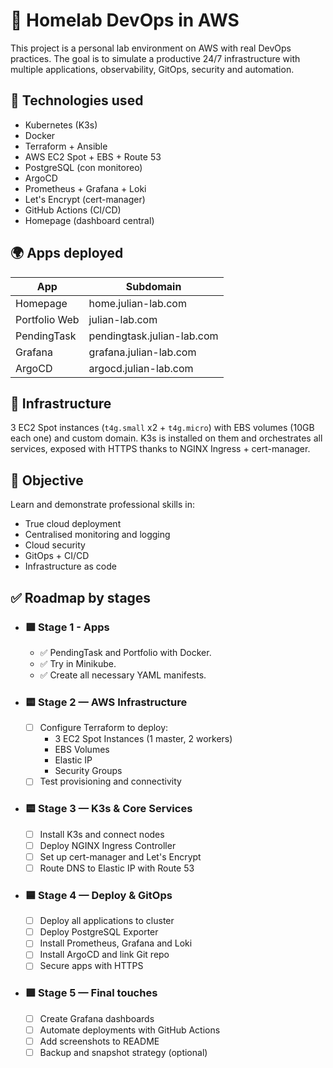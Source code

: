 # 🧱 Homelab DevOps in AWS
This project is a personal lab environment on AWS with real DevOps practices. The goal is to simulate a productive 24/7 infrastructure with multiple applications, observability, GitOps, security and automation.

## 🚀 Technologies used
- Kubernetes (K3s)
- Docker
- Terraform + Ansible
- AWS EC2 Spot + EBS + Route 53
- PostgreSQL (con monitoreo)
- ArgoCD
- Prometheus + Grafana + Loki
- Let's Encrypt (cert-manager)
- GitHub Actions (CI/CD)
- Homepage (dashboard central)

## 🌍 Apps deployed
| App               | Subdomain              |
|-------------------|--------------------------|
| Homepage          | home.julian-lab.com      |
| Portfolio Web     | julian-lab.com           |
| PendingTask       | pendingtask.julian-lab.com   |
| Grafana           | grafana.julian-lab.com   |
| ArgoCD            | argocd.julian-lab.com    |

## 🧩 Infrastructure
3 EC2 Spot instances (`t4g.small` x2 + `t4g.micro`) with EBS volumes (10GB each one) and custom domain. K3s is installed on them and orchestrates all services, exposed with HTTPS thanks to NGINX Ingress + cert-manager.

## 🧠 Objective
Learn and demonstrate professional skills in:

- True cloud deployment
- Centralised monitoring and logging
- Cloud security
- GitOps + CI/CD
- Infrastructure as code

## ✅ Roadmap by stages
- ### 🟩 Stage 1 - Apps
    - ✅ PendingTask and Portfolio with Docker.
    - ✅ Try in Minikube.
    - ✅ Create all necessary YAML manifests.

- ### 🟨 Stage 2 — AWS Infrastructure
    - ☐ Configure Terraform to deploy:
        - 3 EC2 Spot Instances (1 master, 2 workers)
        - EBS Volumes
        - Elastic IP
        - Security Groups
    - ☐ Test provisioning and connectivity

- ### 🟨 Stage 3 — K3s & Core Services
    - ☐ Install K3s and connect nodes
    - ☐ Deploy NGINX Ingress Controller
    - ☐ Set up cert-manager and Let's Encrypt
    - ☐ Route DNS to Elastic IP with Route 53

- ### 🟦 Stage 4 — Deploy & GitOps
    - ☐ Deploy all applications to cluster
    - ☐ Deploy PostgreSQL Exporter
    - ☐ Install Prometheus, Grafana and Loki
    - ☐ Install ArgoCD and link Git repo
    - ☐ Secure apps with HTTPS

- ### 🟪 Stage 5 — Final touches
    - ☐ Create Grafana dashboards
    - ☐ Automate deployments with GitHub Actions
    - ☐ Add screenshots to README
    - ☐ Backup and snapshot strategy (optional)